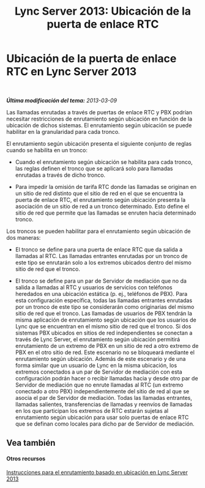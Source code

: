 ﻿---
title: 'Lync Server 2013: Ubicación de la puerta de enlace RTC'
TOCTitle: Ubicación de la puerta de enlace RTC
ms:assetid: 49693a35-fad3-49ee-a71e-c7e4537b79aa
ms:mtpsurl: https://technet.microsoft.com/es-es/library/JJ994031(v=OCS.15)
ms:contentKeyID: 52061676
ms.date: 01/07/2017
mtps_version: v=OCS.15
ms.translationtype: HT
---

# Ubicación de la puerta de enlace RTC en Lync Server 2013

 

_**Última modificación del tema:** 2013-03-09_

Las llamadas enrutadas a través de puertas de enlace RTC y PBX podrían necesitar restricciones de enrutamiento según ubicación en función de la ubicación de dichos sistemas. El enrutamiento según ubicación se puede habilitar en la granularidad para cada tronco.

El enrutamiento según ubicación presenta el siguiente conjunto de reglas cuando se habilita en un tronco:

  - Cuando el enrutamiento según ubicación se habilita para cada tronco, las reglas definen el tronco que se aplicará solo para llamadas enrutadas a través de dicho tronco.

  - Para impedir la omisión de tarifa RTC donde las llamadas se originan en un sitio de red distinto que el sitio de red en el que se encuentra la puerta de enlace RTC, el enrutamiento según ubicación presenta la asociación de un sitio de red a un tronco determinado. Esto define el sitio de red que permite que las llamadas se enruten hacia determinado tronco.

Los troncos se pueden habilitar para el enrutamiento según ubicación de dos maneras:

  - El tronco se define para una puerta de enlace RTC que da salida a llamadas al RTC. Las llamadas entrantes enrutadas por un tronco de este tipo se enrutarán solo a los extremos ubicados dentro del mismo sitio de red que el tronco.

  - El tronco se define para un par de Servidor de mediación que no da salida a llamadas al RTC y usuarios de servicios con teléfonos heredados en una ubicación estática (p. ej., teléfonos de PBX). Para esta configuración específica, todas las llamadas entrantes enrutadas por un tronco de este tipo se considerarán como originarias del mismo sitio de red que el tronco. Las llamadas de usuarios de PBX tendrán la misma aplicación de enrutamiento según ubicación que los usuarios de Lync que se encuentran en el mismo sitio de red que el tronco. Si dos sistemas PBX ubicados en sitios de red independientes se conectan a través de Lync Server, el enrutamiento según ubicación permitirá enrutamiento de un extremo de PBX en un sitio de red a otro extremo de PBX en el otro sitio de red. Este escenario no se bloqueará mediante el enrutamiento según ubicación. Además de este escenario y de una forma similar que un usuario de Lync en la misma ubicación, los extremos conectados a un par de Servidor de mediación con esta configuración podrán hacer o recibir llamadas hacia y desde otro par de Servidor de mediación que no enrute llamadas al RTC (un extremo conectado a otro PBX) independientemente del sitio de red al que se asocia el par de Servidor de mediación. Todas las llamadas entrantes, llamadas salientes, transferencias de llamadas y reenvíos de llamadas en los que participan los extremos de RTC estarán sujetas al enrutamiento según ubicación para usar solo puertas de enlace RTC que se definan como locales para dicho par de Servidor de mediación.

## Vea también

#### Otros recursos

[Instrucciones para el enrutamiento basado en ubicación en Lync Server 2013](lync-server-2013-guidance-for-location-based-routing.md)

